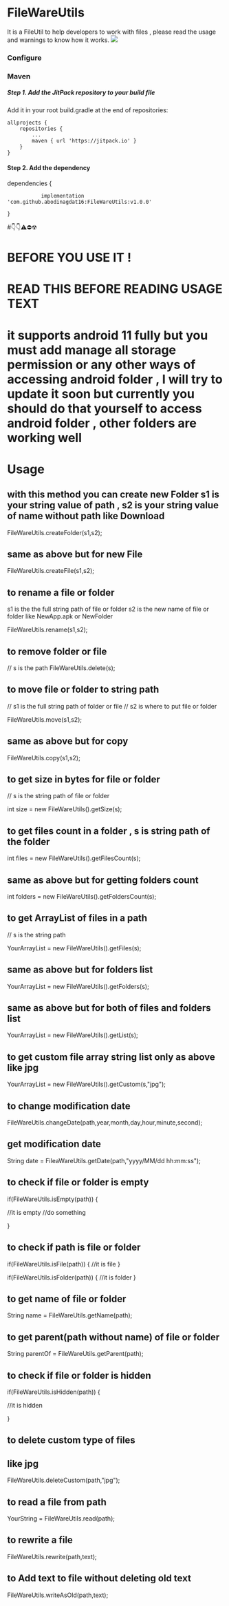 # FileWareUtils
 It is a FileUtil to help developers to work with files , please read the usage and warnings to know how it works.
 [![](https://jitpack.io/v/abodinagdat16/FileWareUtils.svg)](https://jitpack.io/#abodinagdat16/FileWareUtils)
 ### Configure
 ### Maven
 ##### Step 1. Add the JitPack repository to your build file
   Add it in your root build.gradle at the end of repositories:

	allprojects {
		repositories {
			...
			maven { url 'https://jitpack.io' }
		}
	}
 
 
 #### Step 2. Add the dependency
 
 dependencies {
 
	           implementation 'com.github.abodinagdat16:FileWareUtils:v1.0.0'
         
	}
 
 #👇👇⚠️⛔☢
 # BEFORE YOU USE IT !
 # READ THIS BEFORE READING USAGE TEXT
 # it supports android 11 fully but you must add manage all storage permission or any other ways of accessing android folder , I will try to update it soon but currently you should do that yourself to access android folder , other folders are working well
 
 #  Usage

## with this method you can create new Folder s1 is your string value of path , s2 is your string value of name without path like Download

FileWareUtils.createFolder(s1,s2);


## same as above but for new File

FileWareUtils.createFile(s1,s2);

## to rename a file or folder
 s1 is the the full string path of file or folder
 s2 is the new name of file or folder like NewApp.apk or NewFolder

FileWareUtils.rename(s1,s2);

## to remove folder or file
// s is the path
FileWareUtils.delete(s);

## to move file or folder to string path
// s1 is the full string path of folder or file
// s2 is where to put file or folder



FileWareUtils.move(s1,s2);

## same as above but for copy

FileWareUtils.copy(s1,s2);


## to get size in bytes for file or folder
// s is the string path of file or folder

int size = new FileWareUtils().getSize(s);


## to get files count in a folder , s is string path of the folder


int files = new FileWareUtils().getFilesCount(s);

## same as above but for getting folders count


int folders = new FileWareUtils().getFoldersCount(s);


## to get ArrayList<String> of files in a path
// s is the string path


YourArrayList = new FileWareUtils().getFiles(s);


## same as above but for folders list

YourArrayList = new FileWareUtils().getFolders(s);


## same as above but for both of files and folders list


YourArrayList = new FileWareUtils().getList(s);


## to get custom file array string list only as above like jpg
YourArrayList = new FileWareUtils().getCustom(s,"jpg");



## to change modification date

FileWareUtils.changeDate(path,year,month,day,hour,minute,second);


## get modification date

String date = FileaWareUtils.getDate(path,"yyyy/MM/dd hh:mm:ss");

## to check if file or folder is empty


if(FileWareUtils.isEmpty(path)) {

//it is empty
//do something

}



## to check if path is file or folder


if(FileWareUtils.isFile(path)) {
//it is file
}

if(FileWareUtils.isFolder(path)) {
//it is folder
}


## to get name of file or folder

String name = FileWareUtils.getName(path);

## to get parent(path without name) of file or folder

String parentOf = FileWareUtils.getParent(path);


## to check if file or folder is hidden


if(FileWareUtils.isHidden(path)) {

//it is hidden

}


## to delete custom type of files
## like jpg

FileWareUtils.deleteCustom(path,"jpg");

## to read a file from path


YourString = FileWareUtils.read(path);

## to rewrite a file

FileWareUtils.rewrite(path,text);

## to Add text to file without deleting old text

FileWareUtils.writeAsOld(path,text);
